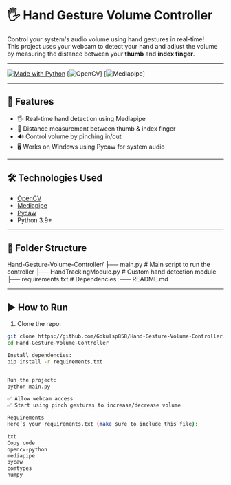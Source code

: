 # 🖐️ Hand Gesture Volume Controller

Control your system's audio volume using hand gestures in real-time!  
This project uses your webcam to detect your hand and adjust the volume by measuring the distance between your **thumb** and **index finger**.

---

[![Made with Python](https://img.shields.io/badge/Made%20with-Python-blue?style=flat-square&logo=python)](https://www.python.org/)
[![OpenCV](https://img.shields.io/badge/OpenCV-enabled-green?style=flat-square&logo=opencv)]
[![Mediapipe](https://img.shields.io/badge/Mediapipe-Hands-orange?style=flat-square&logo=google)]

---

## 🎯 Features

- 🖐️ Real-time hand detection using Mediapipe
- 📏 Distance measurement between thumb & index finger
- 🔊 Control volume by pinching in/out
- 🖥️ Works on Windows using Pycaw for system audio

---

## 🛠️ Technologies Used

- [OpenCV](https://opencv.org/)
- [Mediapipe](https://google.github.io/mediapipe/)
- [Pycaw](https://github.com/AndreMiras/pycaw)
- Python 3.9+

---

## 📂 Folder Structure

Hand-Gesture-Volume-Controller/
├── main.py # Main script to run the controller
├── HandTrackingModule.py # Custom hand detection module
├── requirements.txt # Dependencies
└── README.md


---

## ▶️ How to Run

1. Clone the repo:

```bash
git clone https://github.com/Gokulsp858/Hand-Gesture-Volume-Controller.git
cd Hand-Gesture-Volume-Controller

Install dependencies:
pip install -r requirements.txt


Run the project:
python main.py

✅ Allow webcam access
✅ Start using pinch gestures to increase/decrease volume

Requirements
Here’s your requirements.txt (make sure to include this file):

txt
Copy code
opencv-python
mediapipe
pycaw
comtypes
numpy
